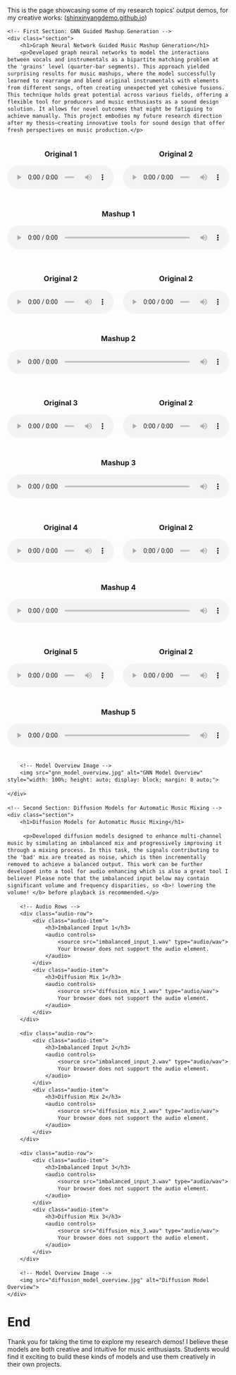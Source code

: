 <p>This is the page showcasing some of my research topics' output demos, for my creative works: (<a href="https://shinxinyangdemo.github.io" target="_blank">shinxinyangdemo.github.io</a>)</p>

<html lang="en">
<head>
    <meta charset="UTF-8">
    <meta name="viewport" content="width=device-width, initial-scale=1.0">
    <title>Research Output Demos</title>
    <!-- Add CSS for Flexbox and Styling -->
    <style>
        .section {
            margin-top: 40px;
        }
        .audio-row {
            display: flex;
            justify-content: space-around;
            align-items: center;
            flex-wrap: wrap;
            gap: 20px;  /* Space between elements */
            margin-bottom: 30px;  /* Space after each row */
        }
        .audio-item {
            flex: 1;
            text-align: center;
            min-width: 200px; /* Ensures space allocation for audio clips */
        }
        audio {
            width: 100%;
        }
        .section img {
            width: 80%;
            margin: 20px auto;
            display: block;
        }
    </style>
</head>
<body>

    <!-- First Section: GNN Guided Mashup Generation -->
    <div class="section">
        <h1>Graph Neural Network Guided Music Mashup Generation</h1>
        <p>Developed graph neural networks to model the interactions between vocals and instrumentals as a bipartite matching problem at the 'grains' level (quarter-bar segments). This approach yielded surprising results for music mashups, where the model successfully learned to rearrange and blend original instrumentals with elements from different songs, often creating unexpected yet cohesive fusions. This technique holds great potential across various fields, offering a flexible tool for producers and music enthusiasts as a sound design solution. It allows for novel outcomes that might be fatiguing to achieve manually. This project embodies my future research direction after my thesis—creating innovative tools for sound design that offer fresh perspectives on music production.</p>

<!-- Audio Rows -->
<div class="audio-row">
    <div class="audio-item">
        <h3>Original 1</h3>
        <audio controls>
            <source src="original_1.wav" type="audio/wav">
            Your browser does not support the audio element.
        </audio>
    </div>
    <div class="audio-item">
        <h3>Original 2</h3>
        <audio controls>
            <source src="original_12.wav" type="audio/wav">
            Your browser does not support the audio element.
        </audio>
    </div>
    <div class="audio-item">
        <h3>Mashup 1</h3>
        <audio controls>
            <source src="mashup_1.wav" type="audio/wav">
            Your browser does not support the audio element.
        </audio>
    </div>
</div>

<div class="audio-row">
    <div class="audio-item">
        <h3>Original 2</h3>
        <audio controls>
            <source src="original_2.wav" type="audio/wav">
            Your browser does not support the audio element.
        </audio>
    </div>
    <div class="audio-item">
        <h3>Original 2</h3>
        <audio controls>
            <source src="original_22.wav" type="audio/wav">
            Your browser does not support the audio element.
        </audio>
    </div>
    <div class="audio-item">
        <h3>Mashup 2</h3>
        <audio controls>
            <source src="mashup_2.wav" type="audio/wav">
            Your browser does not support the audio element.
        </audio>
    </div>
</div>

<div class="audio-row">
    <div class="audio-item">
        <h3>Original 3</h3>
        <audio controls>
            <source src="original_3.wav" type="audio/wav">
            Your browser does not support the audio element.
        </audio>
    </div>
    <div class="audio-item">
        <h3>Original 2</h3>
        <audio controls>
            <source src="original_32.wav" type="audio/wav">
            Your browser does not support the audio element.
        </audio>
    </div>
    <div class="audio-item">
        <h3>Mashup 3</h3>
        <audio controls>
            <source src="mashup_3.wav" type="audio/wav">
            Your browser does not support the audio element.
        </audio>
    </div>
</div>

<div class="audio-row">
    <div class="audio-item">
        <h3>Original 4</h3>
        <audio controls>
            <source src="original_4.wav" type="audio/wav">
            Your browser does not support the audio element.
        </audio>
    </div>
    <div class="audio-item">
        <h3>Original 2</h3>
        <audio controls>
            <source src="original_42.wav" type="audio/wav">
            Your browser does not support the audio element.
        </audio>
    </div>
    <div class="audio-item">
        <h3>Mashup 4</h3>
        <audio controls>
            <source src="mashup_4.wav" type="audio/wav">
            Your browser does not support the audio element.
        </audio>
    </div>
</div>

<div class="audio-row">
    <div class="audio-item">
        <h3>Original 5</h3>
        <audio controls>
            <source src="original_5.wav" type="audio/wav">
            Your browser does not support the audio element.
        </audio>
    </div>
    <div class="audio-item">
        <h3>Original 2</h3>
        <audio controls>
            <source src="original_52.wav" type="audio/wav">
            Your browser does not support the audio element.
        </audio>
    </div>
    <div class="audio-item">
        <h3>Mashup 5</h3>
        <audio controls>
            <source src="mashup_5.wav" type="audio/wav">
            Your browser does not support the audio element.
        </audio>
    </div>
</div>


        <!-- Model Overview Image -->
        <img src="gnn_model_overview.jpg" alt="GNN Model Overview" style="width: 100%; height: auto; display: block; margin: 0 auto;">

    </div>

    <!-- Second Section: Diffusion Models for Automatic Music Mixing -->
    <div class="section">
        <h1>Diffusion Models for Automatic Music Mixing</h1>

         <p>Developed diffusion models designed to enhance multi-channel music by simulating an imbalanced mix and progressively improving it through a mixing process. In this task, the signals contributing to the 'bad' mix are treated as noise, which is then incrementally removed to achieve a balanced output. This work can be further developed into a tool for audio enhancing which is also a great tool I believe! Please note that the imbalanced input below may contain significant volume and frequency disparities, so <b>! lowering the volume! </b> before playback is recommended.</p>

        <!-- Audio Rows -->
        <div class="audio-row">
            <div class="audio-item">
                <h3>Imbalanced Input 1</h3>
                <audio controls>
                    <source src="imbalanced_input_1.wav" type="audio/wav">
                    Your browser does not support the audio element.
                </audio>
            </div>
            <div class="audio-item">
                <h3>Diffusion Mix 1</h3>
                <audio controls>
                    <source src="diffusion_mix_1.wav" type="audio/wav">
                    Your browser does not support the audio element.
                </audio>
            </div>
        </div>

        <div class="audio-row">
            <div class="audio-item">
                <h3>Imbalanced Input 2</h3>
                <audio controls>
                    <source src="imbalanced_input_2.wav" type="audio/wav">
                    Your browser does not support the audio element.
                </audio>
            </div>
            <div class="audio-item">
                <h3>Diffusion Mix 2</h3>
                <audio controls>
                    <source src="diffusion_mix_2.wav" type="audio/wav">
                    Your browser does not support the audio element.
                </audio>
            </div>
        </div>

        <div class="audio-row">
            <div class="audio-item">
                <h3>Imbalanced Input 3</h3>
                <audio controls>
                    <source src="imbalanced_input_3.wav" type="audio/wav">
                    Your browser does not support the audio element.
                </audio>
            </div>
            <div class="audio-item">
                <h3>Diffusion Mix 3</h3>
                <audio controls>
                    <source src="diffusion_mix_3.wav" type="audio/wav">
                    Your browser does not support the audio element.
                </audio>
            </div>
        </div>

        <!-- Model Overview Image -->
        <img src="diffusion_model_overview.jpg" alt="Diffusion Model Overview">
    </div>
    
<h1>End</h1>
<p>Thank you for taking the time to explore my research demos! I believe these models are both creative and intuitive for music enthusiasts. Students would find it exciting to build these kinds of models and use them creatively in their own projects.</p>

</body>
</html>
